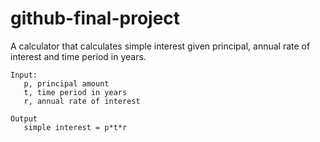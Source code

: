 # github-final-project
A calculator that calculates simple interest given principal, annual rate of interest and time period in years.

```
Input:
   p, principal amount
   t, time period in years
   r, annual rate of interest
   
Output
   simple interest = p*t*r
```
